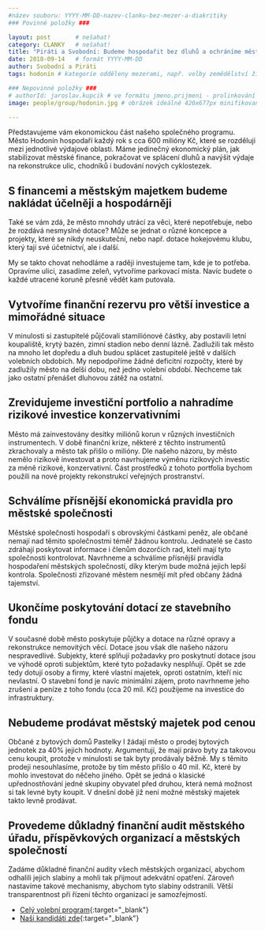 ```yaml
---
#název souboru: YYYY-MM-DD-nazev-clanku-bez-mezer-a-diakritiky
### Povinné položky ###

layout: post       # nešahat!
category: CLANKY   # nešahat!
title: "Piráti a Svobodní: Budeme hospodařit bez dluhů a ochráníme městský majetek"
date: 2018-09-14   # formát YYYY-MM-DD
author: Svobodní a Piráti
tags: hodonín # kategorie odděleny mezerami, např. volby zemědělství životní-prostředí piráti (viz https://jihomoravsky.pirati.cz/tags/)

### Nepovinné položky ###
# authorId: jaroslav.kupcik # ve formátu jmeno.prijmeni - prolinkování s profilem přes uid
image: people/group/hodonin.jpg # obrázek ideálně 420x677px minifikovaný přes https://tinypng.com/

---
```


Představujeme vám ekonomickou část našeho společného programu. Město Hodonín hospodaří každý rok s cca 600 milióny Kč, které se rozděluji mezi jednotlivé výdajové oblasti. Máme jedinečný ekonomický plán, jak stabilizovat městské finance, pokračovat ve splácení dluhů a navýšit výdaje na rekonstrukce ulic, chodníků i budování nových cyklostezek.

## S financemi a městským majetkem budeme nakládat účelněji a hospodárněji

Také se vám zdá, že město mnohdy utrácí za věci, které nepotřebuje, nebo že rozdává nesmyslné dotace? Může se jednat o různé koncepce a projekty, které se nikdy neuskuteční, nebo např. dotace hokejovému klubu, který tají své účetnictví, ale i další.

My se takto chovat nehodláme a raději investujeme tam, kde je to potřeba. Opravíme ulici, zasadíme zeleň, vytvoříme parkovací místa. Navíc budete o každé utracené koruně přesně vědět kam putovala.

## Vytvoříme finanční rezervu pro větší investice a mimořádné situace

V minulosti si zastupitelé půjčovali stamiliónové částky, aby postavili letní koupaliště, krytý bazén, zimní stadion nebo denní lázně. Zadlužili tak město na mnoho let dopředu a dluh budou splácet zastupitelé ještě v dalších volebních obdobích. My nepodpoříme žádné deficitní rozpočty, které by zadlužily město na delší dobu, než jedno volební období. Nechceme tak jako ostatní přenášet dluhovou zátěž na ostatní. 

## Zrevidujeme investiční portfolio a nahradíme rizikové investice konzervativními

Město má zainvestovány desítky miliónů korun v různých investičních instrumentech. V době finanční krize, některé z těchto instrumentů zkrachovaly a město tak přišlo o milióny. Dle našeho názoru, by město nemělo rizikově investovat a proto navrhujeme výměnu rizikových investic za méně rizikové, konzervativní. Část prostředků z tohoto portfolia bychom použili na nové projekty rekonstrukcí veřejných prostranství.

## Schválíme přísnější ekonomická pravidla pro městské společnosti

Městské společnosti hospodaří s obrovskými částkami peněz, ale občané nemají nad těmito společnostmi téměř žádnou kontrolu. Jednatelé se často zdráhají poskytovat informace i členům dozorčích rad, kteří mají tyto společnosti kontrolovat. Navrhneme a schválíme přísnější pravidla hospodaření městských společností, díky kterým bude možná jejich lepší kontrola. Společnosti zřizované městem nesmějí mít před občany žádná tajemství.

## Ukončíme poskytování dotací ze stavebního fondu

V současné době město poskytuje půjčky a dotace na různé opravy a rekonstrukce nemovitých věcí. Dotace jsou však dle našeho názoru nespravedlivé. Subjekty, které splňují požadavky pro poskytnutí dotace jsou ve výhodě oproti subjektům, které tyto požadavky nesplňují. Opět se zde tedy dotují osoby a firmy, které vlastní majetek, oproti ostatním, kteří nic nevlastní. O stavební fond je navíc minimální zájem, proto navrhneme jeho zrušení a peníze z toho fondu (cca 20 mil. Kč) použijeme na investice do infrastruktury.

## Nebudeme prodávat městský majetek pod cenou

Občané z bytových domů Pastelky I žádají město o prodej bytových jednotek za 40% jejich hodnoty. Argumentují, že mají právo byty za takovou cenu koupit, protože v minulosti se tak byty prodávaly běžně. My s těmito prodeji nesouhlasíme, protože by tím město přišlo o 40 mil. Kč, které by mohlo investovat do něčeho jiného. Opět se jedná o klasické upřednostňování jedné skupiny obyvatel před druhou, která nemá možnost si tak levné byty koupit. V dnešní době již není možné městský majetek takto levně prodávat. 

## Provedeme důkladný finanční audit městského úřadu, příspěvkových organizací a městských společností

Zadáme důkladné finanční audity všech městských organizací, abychom odhalili jejich slabiny a mohli tak přijmout adekvátní opatření. Zároveň nastavíme takové mechanismy, abychom tyto slabiny odstranili. Větší transparentnost při řízení těchto organizací je samozřejmostí.

- [Celý volební program](http://hodonin.svobodni.cz/program){:target="_blank"}
- [Naši kandidáti zde](http://hodonin.svobodni.cz/kandidati){:target="_blank"}
